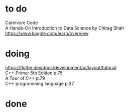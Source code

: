 # to do
Carnivore Code  
A Hands-On Introduction to Data Science by Chirag Shah  
https://www.kaggle.com/learn/overview  
# doing
https://flutter.dev/docs/development/ui/layout/tutorial  
C++ Primer 5th Edition p.75  
A Tour of C++ p.79  
C++ programming language p.37  
# done

